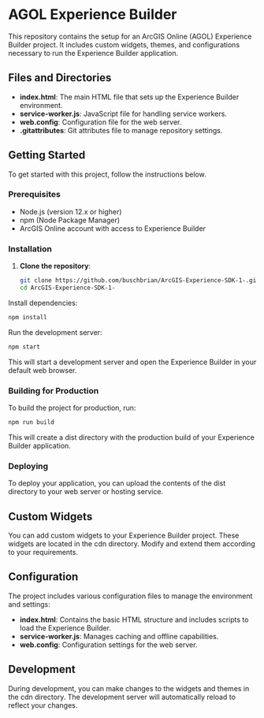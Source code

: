 # AGOL Experience Builder

This repository contains the setup for an ArcGIS Online (AGOL) Experience Builder project. It includes custom widgets, themes, and configurations necessary to run the Experience Builder application.

## Files and Directories

- **index.html**: The main HTML file that sets up the Experience Builder environment.
- **service-worker.js**: JavaScript file for handling service workers.
- **web.config**: Configuration file for the web server.
- **.gitattributes**: Git attributes file to manage repository settings.

## Getting Started

To get started with this project, follow the instructions below.

### Prerequisites

- Node.js (version 12.x or higher)
- npm (Node Package Manager)
- ArcGIS Online account with access to Experience Builder

### Installation

1. **Clone the repository**:
   ```sh
   git clone https://github.com/buschbrian/ArcGIS-Experience-SDK-1-.git
   cd ArcGIS-Experience-SDK-1-
   ```
  Install dependencies:

  ```sh
  npm install
  ```
  Run the development server:

  ```sh
  npm start
  ```
  This will start a development server and open the Experience Builder in your default web browser.

### Building for Production

  To build the project for production, run:

  ```sh
  npm run build
  ```
  This will create a dist directory with the production build of your Experience Builder application.

### Deploying

 To deploy your application, you can upload the contents of the dist directory to your web server or hosting service.

## Custom Widgets

  You can add custom widgets to your Experience Builder project. These widgets are located in the cdn directory. Modify and extend them according to your requirements.

## Configuration

  The project includes various configuration files to manage the environment and settings:

  - **index.html**: Contains the basic HTML structure and includes scripts to load the Experience Builder.
  - **service-worker.js**: Manages caching and offline capabilities.
  - **web.config**: Configuration settings for the web server.

## Development

During development, you can make changes to the widgets and themes in the cdn directory. The development server will automatically reload to reflect your changes.
